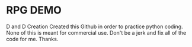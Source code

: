 # RPG DEMO
D and D Creation
Created this Github in order to practice python coding. 
None of this is meant for commercial use. 
Don't be a jerk and fix all of the code for me. 
Thanks.
